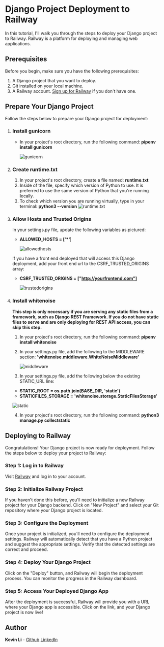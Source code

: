 # Django Project Deployment to Railway

In this tutorial, I'll walk you through the steps to deploy your Django project to Railway. Railway is a platform for deploying and managing web applications.

## Prerequisites

Before you begin, make sure you have the following prerequisites:

1. A Django project that you want to deploy.
2. Git installed on your local machine.
3. A Railway account. [Sign up for Railway](https://railway.app/) if you don't have one.

## Prepare Your Django Project

Follow the steps below to prepare your Django project for deployment:

1. ### Install gunicorn

   - In your project's root directory, run the following command: **pipenv install gunicorn**

     ![gunicorn](https://github.com/kevinleet/django-deploy-tutorial/blob/main/images/gunicorn.png?raw=true)

2. ### Create runtime.txt

   1. In your project's root directory, create a file named: **runtime.txt**
   2. Inside of the file, specify which version of Python to use. It is preferred to use the same version of Python that you're running locally.
   3. To check which version you are running virtually, type in your terminal: **python3 --version**
      ![runtime.txt](https://github.com/kevinleet/django-deploy-tutorial/blob/main/images/runtime.png?raw=true)

3. ### Allow Hosts and Trusted Origins

   In your settings.py file, update the following variables as pictured:

   - **ALLOWED_HOSTS = ['*']**

     ![allowedhosts](https://github.com/kevinleet/django-deploy-tutorial/blob/main/images/allowedhosts.png?raw=true)

   If you have a front end deployed that will access this Django deployment, add your front end url to the CSRF_TRUSTED_ORIGINS array:

   - **CSRF_TRUSTED_ORIGINS = ["http://yourfrontend.com"]**

     ![trustedorigins](https://github.com/kevinleet/django-deploy-tutorial/blob/main/images/trustedorigins.png?raw=true)

4. ### Install whitenoise

   **This step is only necessary if you are serving any static files from a framework, such as Django REST Framework. If you do not have static files to serve and are only deploying for REST API access, you can skip this step.**

   1. In your project's root directory, run the following command: **pipenv install whitenoise**
   2. In your settings.py file, add the following to the MIDDLEWARE section: **'whitenoise.middleware.WhiteNoiseMiddleware'**

      ![middleware](https://github.com/kevinleet/django-deploy-tutorial/blob/main/images/middleware.png?raw=true)

   3. In your settings.py file, add the following below the existing STATIC_URL line:

   - **STATIC_ROOT = os.path.join(BASE_DIR, 'static')**
   - **STATICFILES_STORAGE = 'whitenoise.storage.StaticFilesStorage'**

   ![static](https://github.com/kevinleet/django-deploy-tutorial/blob/main/images/static.png?raw=true)

   4. In your project's root directory, run the following command: **python3 manage.py collectstatic**

## Deploying to Railway

Congratulations! Your Django project is now ready for deployment. Follow the steps below to deploy your project to Railway:

### Step 1: Log in to Railway

Visit [Railway](https://railway.app/) and log in to your account.

### Step 2: Initialize Railway Project

If you haven't done this before, you'll need to initialize a new Railway project for your Django backend. Click on "New Project" and select your Git repository where your Django project is located.

### Step 3: Configure the Deployment

Once your project is initialized, you'll need to configure the deployment settings. Railway will automatically detect that you have a Python project and suggest the appropriate settings. Verify that the detected settings are correct and proceed.

### Step 4: Deploy Your Django Project

Click on the "Deploy" button, and Railway will begin the deployment process. You can monitor the progress in the Railway dashboard.

### Step 5: Access Your Deployed Django App

After the deployment is successful, Railway will provide you with a URL where your Django app is accessible. Click on the link, and your Django project is now live!

## Author

**Kevin Li** -
[Github](https://github.com/kevinleet)
[LinkedIn](https://www.linkedin.com/in/kevinli617/)
